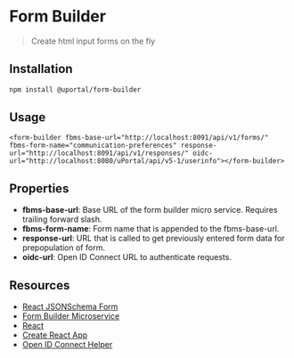 # Form Builder

> Create html input forms on the fly

## Installation

```bash
npm install @uportal/form-builder
```

## Usage

```
<form-builder fbms-base-url="http://localhost:8091/api/v1/forms/" fbms-form-name="communication-preferences" response-url="http://localhost:8091/api/v1/responses/" oidc-url="http://localhost:8080/uPortal/api/v5-1/userinfo"></form-builder>
```

## Properties

- **fbms-base-url**: Base URL of the form builder micro service. Requires trailing forward slash.
- **fbms-form-name**: Form name that is appended to the fbms-base-url.
- **response-url**: URL that is called to get previously entered form data for prepopulation of form.
- **oidc-url**: Open ID Connect URL to authenticate requests.

## Resources

* [React JSONSchema Form](https://github.com/mozilla-services/react-jsonschema-form)
* [Form Builder Microservice](https://github.com/drewwills/fbms)
* [React](https://reactjs.org/)
* [Create React App](https://github.com/facebook/create-react-app/blob/master/packages/react-scripts/template/README.md)
* [Open ID Connect Helper](https://github.com/uPortal-contrib/uPortal-web-components/tree/master/%40uportal/open-id-connect)
